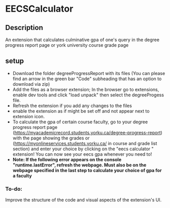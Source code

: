 # EECSCalculator

## Description
An extension that calculates culminative gpa of one's query in  the degree progress report page or york university course grade page



## setup
- Download the folder degreeProgressReport with its files (You can please find an arrow in the green bar "Code" subheading that has an option to download via zip)
- Add the files as a browser extension; In the browser go to extensions, enable dev tools and click "load unpack" then select the degreeProgess file.
- Refresh the extension if you add any changes to the files
- enable the extension as if might be set off and not appear next to extension icon.
- To calculate the gpa of certain course faculty, go to your degree progress report page (https://myacademicrecord.students.yorku.ca/degree-progress-report) with the page showing the grades or (https://myonlineservices.students.yorku.ca/ in course and grade list section) and enter your choice by clicking on the "eecs calculator " extension! You can now see your eecs gpa whenever you need to!
-  **Note: If the following error appears on the console "runtime.lastError", refresh the webpage. Must also be on the webpage specified in the last step to calculate your choice of gpa for a faculty**

### To-do:
Improve the structure of the code and visual aspects of the extension's UI.
